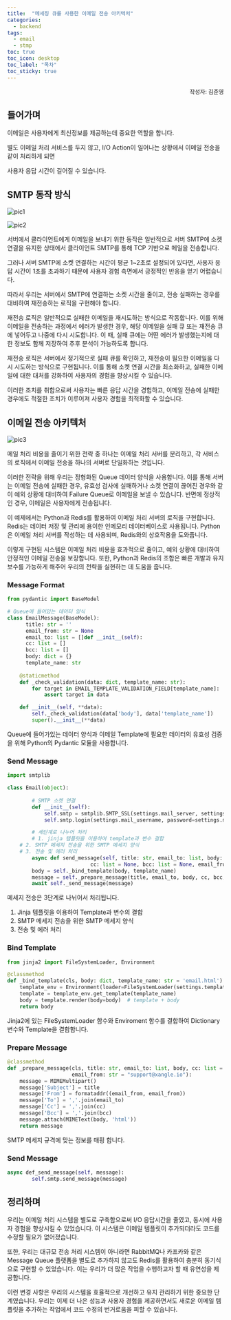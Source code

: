 ```yaml
---
title:  "메세징 큐를 사용한 이메일 전송 아키텍처"
categories: 
  - backend
tags:
  - email
  - stmp
toc: true
toc_icon: desktop
toc_label: "목차"
toc_sticky: true
---
```

<div style="text-align: right;"><span style="font-size: 13px;">작성자: 김준영</span></div>




## 들어가며

이메일은 사용자에게 최신정보를 제공하는데 중요한 역할을 합니다.

별도 이메일 처리 서비스를 두지 않고, I/O Action이 일어나는 상황에서 이메일 전송을 같이 처리하게 되면

사용자 응답 시간이 길어질 수 있습니다.

## SMTP 동작 방식

![pic1](https://whoseop-unique.s3.ap-northeast-2.amazonaws.com/blog/2023-07-01/Untitled.png)

![pic2](https://whoseop-unique.s3.ap-northeast-2.amazonaws.com/blog/2023-07-01/Untitled+1.png)

서버에서 클라이언트에게 이메일을 보내기 위한 동작은 일반적으로 서버 SMTP에 소켓 연결을 유지한 상태에서 클라이언트 SMTP를 통해 TCP 기반으로 메일을 전송합니다.

그러나 서버 SMTP에 소켓 연결하는 시간이 평균 1~2초로 설정되어 있다면, 사용자 응답 시간이 1초를 초과하기 때문에 사용자 경험 측면에서 긍정적인 반응을 얻기 어렵습니다.

따라서 우리는 서버에서 SMTP에 연결하는 소켓 시간을 줄이고, 전송 실패하는 경우를 대비하여 재전송하는 로직을 구현해야 합니다.

재전송 로직은 일반적으로 실패한 이메일을 재시도하는 방식으로 작동합니다. 이를 위해 이메일을 전송하는 과정에서 에러가 발생한 경우, 해당 이메일을 실패 큐 또는 재전송 큐에 넣어두고 나중에 다시 시도합니다. 이 때, 실패 큐에는 어떤 에러가 발생했는지에 대한 정보도 함께 저장하여 추후 분석이 가능하도록 합니다.

재전송 로직은 서버에서 정기적으로 실패 큐를 확인하고, 재전송이 필요한 이메일을 다시 시도하는 방식으로 구현됩니다. 이를 통해 소켓 연결 시간을 최소화하고, 실패한 이메일에 대한 대처를 강화하여 사용자의 경험을 향상시킬 수 있습니다.

이러한 조치를 취함으로써 사용자는 빠른 응답 시간을 경험하고, 이메일 전송에 실패한 경우에도 적절한 조치가 이루어져 사용자 경험을 최적화할 수 있습니다.

## 이메일 전송 아키텍처

![pic3](https://whoseop-unique.s3.ap-northeast-2.amazonaws.com/blog/2023-07-01/undefined_(7).png)

메일 처리 비용을 줄이기 위한 전략 중 하나는 이메일 처리 서버를 분리하고, 각 서비스의 로직에서 이메일 전송을 하나의 서버로 단일화하는 것입니다.

이러한 전략을 위해 우리는 정형화된 Queue 데이터 양식을 사용합니다. 이를 통해 서버는 이메일 전송에 실패한 경우, 유효성 검사에 실패하거나 소켓 연결이 끊어진 경우와 같이 예외 상황에 대비하여 Failure Queue로 이메일을 보낼 수 있습니다. 반면에 정상적인 경우, 이메일은 사용자에게 전송됩니다.

이 예제에서는 Python과 Redis를 활용하여 이메일 처리 서버의 로직을 구현합니다. Redis는 데이터 저장 및 관리에 용이한 인메모리 데이터베이스로 사용됩니다. Python은 이메일 처리 서버를 작성하는 데 사용되며, Redis와의 상호작용을 도와줍니다.

이렇게 구현된 시스템은 이메일 처리 비용을 효과적으로 줄이고, 예외 상황에 대비하여 안정적인 이메일 전송을 보장합니다. 또한, Python과 Redis의 조합은 빠른 개발과 유지보수를 가능하게 해주어 우리의 전략을 실현하는 데 도움을 줍니다.

### Message Format

```python
from pydantic import BaseModel

# Queue에 들어있는 데이터 양식
class EmailMessage(BaseModel):
	  title: str = ''
	  email_from: str = None
	  email_to: list = []def __init__(self):
	  cc: list = []
	  bcc: list = []
	  body: dict = {}
	  template_name: str
    
    @staticmethod
    def _check_validation(data: dict, template_name: str):
        for target in EMAIL_TEMPLATE_VALIDATION_FIELD[template_name]:
            assert target in data

    def __init__(self, **data):
        self._check_validation(data['body'], data['template_name'])
        super().__init__(**data)
```

Queue에 들어가있는 데이터 양식과 이메일 Template에 필요한 데이터의 유효성 검증을 위해 Python의 Pydantic 모듈을 사용합니다. 

### Send Message

```python
import smtplib

class Email(object):
	
		# SMTP 소켓 연결
		def __init__(self):
		    self.smtp = smtplib.SMTP_SSL(settings.mail_server, settings.mail_port)
		    self.smtp.login(settings.mail_username, password=settings.mail_password)

		# 세단계로 나누어 처리
		# 1. jinja 템플릿을 이용하여 template과 변수 결합
    # 2. SMTP 메세지 전송을 위한 SMTP 메세지 양식 
    # 3. 전송 및 에러 처리
		async def send_message(self, title: str, email_to: list, body: dict, template_name: str = 'email.html',
                           cc: list = None, bcc: list = None, email_from: str = "support@xangle.io"):
        body = self._bind_template(body, template_name)
        message = self._prepare_message(title, email_to, body, cc, bcc, email_from)
        await self._send_message(message)
```

메세지 전송은 3단계로 나뉘어서 처리됩니다.

1. Jinja 템플릿을 이용하여 Template과 변수의 결합
2. SMTP 메세지 전송을 위한 SMTP 메세지 양식
3. 전송 및 에러 처리

### Bind Template

```python
from jinja2 import FileSystemLoader, Environment

@classmethod
def _bind_template(cls, body: dict, template_name: str = 'email.html'):
    template_env = Environment(loader=FileSystemLoader(settings.template_folder))
    template = template_env.get_template(template_name)
    body = template.render(body=body)  # template + body
    return body
```

Jinja2에 있는 FileSystemLoader 함수와 Enviroment 함수를 결합하여 Dictionary 변수와 Template을 결합합니다.

### Prepare Message

```python
@classmethod
def _prepare_message(cls, title: str, email_to: list, body, cc: list = None, bcc: list = None,
                     email_from: str = "support@xangle.io"):
    message = MIMEMultipart()
    message['Subject'] = title
    message['From'] = formataddr((email_from, email_from))
    message['To'] = ','.join(email_to)
    message['Cc'] = ','.join(cc)
    message['Bcc'] = ','.join(bcc)
    message.attach(MIMEText(body, 'html'))
    return message
```

SMTP 메세지 규격에 맞는 정보를 매핑 합니다.

### Send Message

```python
async def_send_message(self, message):
		self.smtp.send_message(message)
```

## 정리하며

우리는 이메일 처리 시스템을 별도로 구축함으로써 I/O 응답시간을 줄였고, 동시에 사용자 경험을 향상시킬 수 있었습니다. 이 시스템은 이메일 템플릿이 추가되더라도 코드를 수정할 필요가 없어졌습니다.

또한, 우리는 대규모 전송 처리 시스템이 아니라면 RabbitMQ나 카프카와 같은 Message Queue 플랫폼을 별도로 추가하지 않고도 Redis를 활용하여 충분히 동기식으로 구현할 수 있었습니다. 이는 우리가 더 많은 작업을 수행하고자 할 때 유연성을 제공합니다.

이런 변경 사항은 우리의 시스템을 효율적으로 개선하고 유지 관리하기 위한 중요한 단계였습니다. 우리는 이제 더 나은 성능과 사용자 경험을 제공하면서도 새로운 이메일 템플릿을 추가하는 작업에서 코드 수정의 번거로움을 피할 수 있습니다.